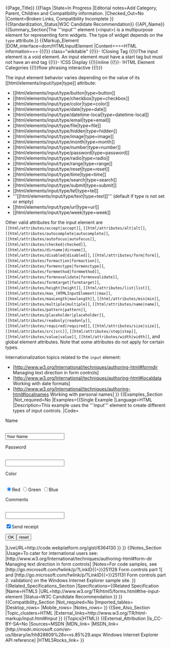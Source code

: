 {{Page_Title}}
{{Flags
|State=In Progress
|Editorial notes=Add Category, Parent, Children and Compatibility information.
|Checked_Out=No
|Content=Broken Links, Compatibility Incomplete
}}
{{Standardization_Status|W3C Candidate Recommendation}}
{{API_Name}}
{{Summary_Section|The '''input''' element (&lt;input&gt;) is a multipurpose element for representing form widgets. The type of widget depends on the <code>type</code> attribute.}}
{{Markup_Element
|DOM_interface=dom/HTMLInputElement
|Content====HTML information===
{{{!}} class="wikitable"
{{!}}-
!Closing Tag
{{!}}The input element is a void element. An input element must have a start tag but must not have an end tag
{{!}}-
!CSS Display
{{!}}inline
{{!}}-
!HTML Element Categories
{{!}}flow phrasing interactive
{{!}}}

The input element behavior varies depending on the value of its [[html/elements/input/type|type]] attribute:
* [[html/elements/input/type/button|type=button]]
* [[html/elements/input/type/checkbox|type=checkbox]]
* [[html/elements/input/type/color|type=color]]
* [[html/elements/input/type/date|type=date]]
* [[html/elements/input/type/datetime-local|type=datetime-local]]
* [[html/elements/input/type/email|type=email]]
* [[html/elements/input/type/file|type=file]]
* [[html/elements/input/type/hidden|type=hidden]]
* [[html/elements/input/type/image|type=image]]
* [[html/elements/input/type/month|type=month]]
* [[html/elements/input/type/number|type=number]]
* [[html/elements/input/type/password|type=password]]
* [[html/elements/input/type/radio|type=radio]]
* [[html/elements/input/type/range|type=range]]
* [[html/elements/input/type/reset|type=reset]]
* [[html/elements/input/type/time|type=time]]
* [[html/elements/input/type/search|type=search]]
* [[html/elements/input/type/submit|type=submit]]
* [[html/elements/input/type/tel|type=tel]]
* '''[[html/elements/input/type/text|type=text]]''' (default if type is not set or empty)
* [[html/elements/input/type/url|type=url]]
* [[html/elements/input/type/week|type=week]]

Other valid attributes for the input element are <code>[[html/attributes/accept|accept]]</code>, <code>[[html/attributes/alt|alt]]</code>, <code>[[html/attributes/autocomplete|autocomplete]]</code>, <code>[[html/attributes/autofocus|autofocus]]</code>, <code>[[html/attributes/checked|checked]]</code>, <code>[[html/attributes/dirname|dirname]]</code>, <code>[[html/attributes/disabled|disabled]]</code>, <code>[[html/attributes/form|form]]</code>, <code>[[html/attributes/formaction|formaction]]</code>, <code>[[html/attributes/formenctype|formenctype]]</code>, <code>[[html/attributes/formmethod|formmethod]]</code>, <code>[[html/attributes/formnovalidate|formnovalidate]]</code>, <code>[[html/attributes/formtarget|formtarget]]</code>, <code>[[html/attributes/height|height]]</code>, <code>[[html/attributes/list|list]]</code>, <code>[[html/attributes/max_(HTMLInputElement)|max]]</code>, <code>[[html/attributes/maxLength|maxlength]]</code>, <code>[[html/attributes/min|min]]</code>, <code>[[html/attributes/multiple|multiple]]</code>, <code>[[html/attributes/name|name]]</code>, <code>[[html/attributes/pattern|pattern]]</code>, <code>[[html/attributes/placeholder|placeholder]]</code>, <code>[[html/attributes/readonly|readonly]]</code>, <code>[[html/attributes/required|required]]</code>, <code>[[html/attributes/size|size]]</code>, <code>[[html/attributes/src|src]]</code>, <code>[[html/attributes/step|step]]</code>, <code>[[html/attributes/value|value]]</code>, <code>[[html/attributes/width|width]]</code>, and global element attributes. Note that some attributes do not apply for certain types.

Internationalization topics related to the <code>input</code> element:
* [http://www.w3.org/International/techniques/authoring-html#formdir Managing text direction in form controls]
* [http://www.w3.org/International/techniques/authoring-html#localdata Working with date formats]
* [http://www.w3.org/International/techniques/authoring-html#localnames Working with personal names]
}}
{{Examples_Section
|Not_required=No
|Examples={{Single Example
|Language=HTML
|Description=This example uses the '''input''' element to create different types of input controls.
|Code=<form action="http://example.org/survey" method=post>
<p>Name</p>
<br><input name="control1" type="text" value="Your Name">
<P>Password</P>
<br><input type="password" name="control2">
<p>Color</p>
<br><input type="radio" name="control3" value="0" checked>Red
<input type="radio" name="control3" value="1">Green
<input type="radio" name="control3" value="2">Blue
<p>Comments</p>
<br><input type="TEXT" name="control4" size="20,5" maxlength="250">
<p><input name="control5" type=checkbox checked>Send receipt</p>
<p><input type="submit" value="OK"><input type="reset" value="reset"></p>
</form>
|LiveURL=http://code.webplatform.org/gist/6364130
}}
}}
{{Notes_Section
|Usage=To cater for international users see: [http://www.w3.org/International/techniques/authoring-html#form-dir Managing text direction in form controls]
|Notes=For code samples, see [http://go.microsoft.com/fwlink/p/?LinkID{{=}}251128 Form controls part 1] and [http://go.microsoft.com/fwlink/p/?LinkID{{=}}251131 Form controls part 2: validation] on the Windows Internet Explorer sample site.
}}
{{Related_Specifications_Section
|Specifications={{Related Specification
|Name=HTML5
|URL=http://www.w3.org/TR/html5/forms.html#the-input-element
|Status=W3C Candidate Recommendation
}}
}}
{{Compatibility_Section
|Not_required=No
|Imported_tables=
|Desktop_rows=
|Mobile_rows=
|Notes_rows=
}}
{{See_Also_Section
|Topic_clusters=HTML
|External_links=http://www.w3.org/TR/html-markup/input.html#input
}}
{{Topics|HTML}}
{{External_Attribution
|Is_CC-BY-SA=No
|Sources=MSDN
|MDN_link=
|MSDN_link=[http://msdn.microsoft.com/en-us/library/ie/hh828809%28v=vs.85%29.aspx Windows Internet Explorer API reference]
|HTML5Rocks_link=
}}
